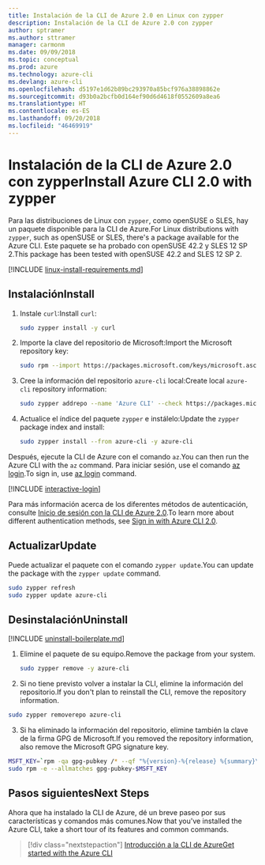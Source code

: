 ```yaml
---
title: Instalación de la CLI de Azure 2.0 en Linux con zypper
description: Instalación de la CLI de Azure 2.0 con zypper
author: sptramer
ms.author: sttramer
manager: carmonm
ms.date: 09/09/2018
ms.topic: conceptual
ms.prod: azure
ms.technology: azure-cli
ms.devlang: azure-cli
ms.openlocfilehash: d5197e1d62b89bc293970a85bcf976a38898862e
ms.sourcegitcommit: d93b0a2bcfb0d164ef90d6d4618f0552609a8ea6
ms.translationtype: HT
ms.contentlocale: es-ES
ms.lasthandoff: 09/20/2018
ms.locfileid: "46469919"
---
```

# <a name="install-azure-cli-20-with-zypper"></a><span data-ttu-id="b19f4-103">Instalación de la CLI de Azure 2.0 con zypper</span><span class="sxs-lookup"><span data-stu-id="b19f4-103">Install Azure CLI 2.0 with zypper</span></span>

<span data-ttu-id="b19f4-104">Para las distribuciones de Linux con `zypper`, como openSUSE o SLES, hay un paquete disponible para la CLI de Azure.</span><span class="sxs-lookup"><span data-stu-id="b19f4-104">For Linux distributions with `zypper`, such as openSUSE or SLES, there's a package available for the Azure CLI.</span></span> <span data-ttu-id="b19f4-105">Este paquete se ha probado con openSUSE 42.2 y SLES 12 SP 2.</span><span class="sxs-lookup"><span data-stu-id="b19f4-105">This package has been tested with openSUSE 42.2 and SLES 12 SP 2.</span></span>

[!INCLUDE [linux-install-requirements.md](includes/linux-install-requirements.md)]

## <a name="install"></a><span data-ttu-id="b19f4-106">Instalación</span><span class="sxs-lookup"><span data-stu-id="b19f4-106">Install</span></span>

1. <span data-ttu-id="b19f4-107">Instale `curl`:</span><span class="sxs-lookup"><span data-stu-id="b19f4-107">Install `curl`:</span></span>

   ```bash
   sudo zypper install -y curl
   ```

2. <span data-ttu-id="b19f4-108">Importe la clave del repositorio de Microsoft:</span><span class="sxs-lookup"><span data-stu-id="b19f4-108">Import the Microsoft repository key:</span></span>

   ```bash
   sudo rpm --import https://packages.microsoft.com/keys/microsoft.asc
   ```

3. <span data-ttu-id="b19f4-109">Cree la información del repositorio `azure-cli` local:</span><span class="sxs-lookup"><span data-stu-id="b19f4-109">Create local `azure-cli` repository information:</span></span>

   ```bash
   sudo zypper addrepo --name 'Azure CLI' --check https://packages.microsoft.com/yumrepos/azure-cli azure-cli
   ```

4. <span data-ttu-id="b19f4-110">Actualice el índice del paquete `zypper` e instálelo:</span><span class="sxs-lookup"><span data-stu-id="b19f4-110">Update the `zypper` package index and install:</span></span>

   ```bash
   sudo zypper install --from azure-cli -y azure-cli
   ```

<span data-ttu-id="b19f4-111">Después, ejecute la CLI de Azure con el comando `az`.</span><span class="sxs-lookup"><span data-stu-id="b19f4-111">You can then run the Azure CLI with the `az` command.</span></span> <span data-ttu-id="b19f4-112">Para iniciar sesión, use el comando [az login](/cli/azure/reference-index#az-login).</span><span class="sxs-lookup"><span data-stu-id="b19f4-112">To sign in, use [az login](/cli/azure/reference-index#az-login) command.</span></span>

[!INCLUDE [interactive-login](includes/interactive-login.md)]

<span data-ttu-id="b19f4-113">Para más información acerca de los diferentes métodos de autenticación, consulte [Inicio de sesión con la CLI de Azure 2.0](authenticate-azure-cli.md).</span><span class="sxs-lookup"><span data-stu-id="b19f4-113">To learn more about different authentication methods, see [Sign in with Azure CLI 2.0](authenticate-azure-cli.md).</span></span>

## <a name="update"></a><span data-ttu-id="b19f4-114">Actualizar</span><span class="sxs-lookup"><span data-stu-id="b19f4-114">Update</span></span>

<span data-ttu-id="b19f4-115">Puede actualizar el paquete con el comando `zypper update`.</span><span class="sxs-lookup"><span data-stu-id="b19f4-115">You can update the package with the `zypper update` command.</span></span>

```bash
sudo zypper refresh
sudo zypper update azure-cli
```

## <a name="uninstall"></a><span data-ttu-id="b19f4-116">Desinstalación</span><span class="sxs-lookup"><span data-stu-id="b19f4-116">Uninstall</span></span>

[!INCLUDE [uninstall-boilerplate.md](includes/uninstall-boilerplate.md)]

1. <span data-ttu-id="b19f4-117">Elimine el paquete de su equipo.</span><span class="sxs-lookup"><span data-stu-id="b19f4-117">Remove the package from your system.</span></span>

    ```bash
    sudo zypper remove -y azure-cli
    ```

2. <span data-ttu-id="b19f4-118">Si no tiene previsto volver a instalar la CLI, elimine la información del repositorio.</span><span class="sxs-lookup"><span data-stu-id="b19f4-118">If you don't plan to reinstall the CLI, remove the repository information.</span></span>

  ```bash
  sudo zypper removerepo azure-cli
  ```

3. <span data-ttu-id="b19f4-119">Si ha eliminado la información del repositorio, elimine también la clave de la firma GPG de Microsoft.</span><span class="sxs-lookup"><span data-stu-id="b19f4-119">If you removed the repository information, also remove the Microsoft GPG signature key.</span></span>

  ```bash
  MSFT_KEY=`rpm -qa gpg-pubkey /* --qf "%{version}-%{release} %{summary}\n" | grep Microsoft | awk '{print $1}'`
  sudo rpm -e --allmatches gpg-pubkey-$MSFT_KEY
  ```

## <a name="next-steps"></a><span data-ttu-id="b19f4-120">Pasos siguientes</span><span class="sxs-lookup"><span data-stu-id="b19f4-120">Next Steps</span></span>

<span data-ttu-id="b19f4-121">Ahora que ha instalado la CLI de Azure, dé un breve paseo por sus características y comandos más comunes.</span><span class="sxs-lookup"><span data-stu-id="b19f4-121">Now that you've installed the Azure CLI, take a short tour of its features and common commands.</span></span>

> [!div class="nextstepaction"]
> [<span data-ttu-id="b19f4-122">Introducción a la CLI de Azure</span><span class="sxs-lookup"><span data-stu-id="b19f4-122">Get started with the Azure CLI</span></span>](get-started-with-azure-cli.md)
